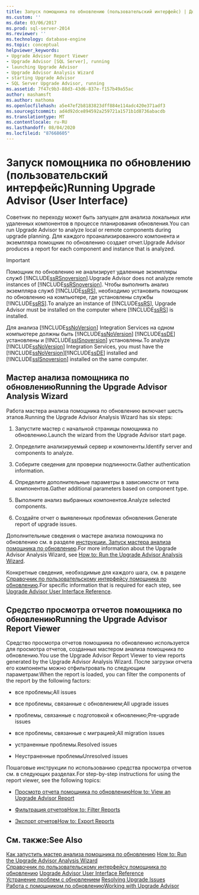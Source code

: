 ```yaml
---
title: Запуск помощника по обновлению (пользовательский интерфейс) | Документация Майкрософт
ms.custom: ''
ms.date: 03/06/2017
ms.prod: sql-server-2014
ms.reviewer: ''
ms.technology: database-engine
ms.topic: conceptual
helpviewer_keywords:
- Upgrade Advisor Report Viewer
- Upgrade Advisor [SQL Server], running
- launching Upgrade Advisor
- Upgrade Advisor Analysis Wizard
- starting Upgrade Advisor
- SQL Server Upgrade Advisor, running
ms.assetid: 7f47c9b3-88d3-43d6-837e-f157b49a55ac
author: mashamsft
ms.author: mathoma
ms.openlocfilehash: a5e47ef2b8183823dff884e114adc420e371adf3
ms.sourcegitcommit: ad4d92dce894592a259721a1571b1d8736abacdb
ms.translationtype: MT
ms.contentlocale: ru-RU
ms.lasthandoff: 08/04/2020
ms.locfileid: "87668605"
---
```

# <a name="running-upgrade-advisor-user-interface"></a><span data-ttu-id="d0d5d-102">Запуск помощника по обновлению (пользовательский интерфейс)</span><span class="sxs-lookup"><span data-stu-id="d0d5d-102">Running Upgrade Advisor (User Interface)</span></span>
  <span data-ttu-id="d0d5d-103">Советник по переходу может быть запущен для анализа локальных или удаленных компонентов в процессе планирования обновления.</span><span class="sxs-lookup"><span data-stu-id="d0d5d-103">You can run Upgrade Advisor to analyze local or remote components during upgrade planning.</span></span> <span data-ttu-id="d0d5d-104">Для каждого проанализированного компонента и экземпляра помощник по обновлению создает отчет.</span><span class="sxs-lookup"><span data-stu-id="d0d5d-104">Upgrade Advisor produces a report for each component and instance that is analyzed.</span></span>  
  
> [!IMPORTANT]  
>  <span data-ttu-id="d0d5d-105">Помощник по обновлению не анализирует удаленные экземпляры служб [!INCLUDE[ssRSnoversion](../../includes/ssrsnoversion-md.md)].</span><span class="sxs-lookup"><span data-stu-id="d0d5d-105">Upgrade Advisor does not analyze remote instances of [!INCLUDE[ssRSnoversion](../../includes/ssrsnoversion-md.md)].</span></span> <span data-ttu-id="d0d5d-106">Чтобы выполнить анализ экземпляра служб [!INCLUDE[ssRS](../../includes/ssrs.md)], необходимо установить помощник по обновлению на компьютере, где установлены службы [!INCLUDE[ssRS](../../includes/ssrs.md)].</span><span class="sxs-lookup"><span data-stu-id="d0d5d-106">To analyze an instance of [!INCLUDE[ssRS](../../includes/ssrs.md)], Upgrade Advisor must be installed on the computer where [!INCLUDE[ssRS](../../includes/ssrs.md)] is installed.</span></span>  
>   
>  <span data-ttu-id="d0d5d-107">Для анализа [!INCLUDE[ssNoVersion](../../includes/ssnoversion-md.md)] Integration Services на одном компьютере должны быть [!INCLUDE[ssNoVersion](../../includes/ssnoversion-md.md)] [!INCLUDE[ssDE](../../includes/ssde-md.md)] установлены и [!INCLUDE[ssISnoversion](../../includes/ssisnoversion-md.md)] установлены.</span><span class="sxs-lookup"><span data-stu-id="d0d5d-107">To analyze [!INCLUDE[ssNoVersion](../../includes/ssnoversion-md.md)] Integration Services, you must have the [!INCLUDE[ssNoVersion](../../includes/ssnoversion-md.md)][!INCLUDE[ssDE](../../includes/ssde-md.md)] installed and [!INCLUDE[ssISnoversion](../../includes/ssisnoversion-md.md)] installed on the same computer.</span></span>  
  
## <a name="running-the-upgrade-advisor-analysis-wizard"></a><span data-ttu-id="d0d5d-108">Мастер анализа помощника по обновлению</span><span class="sxs-lookup"><span data-stu-id="d0d5d-108">Running the Upgrade Advisor Analysis Wizard</span></span>  
 <span data-ttu-id="d0d5d-109">Работа мастера анализа помощника по обновлению включает шесть этапов.</span><span class="sxs-lookup"><span data-stu-id="d0d5d-109">Running the Upgrade Advisor Analysis Wizard has six steps:</span></span>  
  
1.  <span data-ttu-id="d0d5d-110">Запустите мастер с начальной страницы помощника по обновлению.</span><span class="sxs-lookup"><span data-stu-id="d0d5d-110">Launch the wizard from the Upgrade Advisor start page.</span></span>  
  
2.  <span data-ttu-id="d0d5d-111">Определите анализируемый сервер и компоненты.</span><span class="sxs-lookup"><span data-stu-id="d0d5d-111">Identify server and components to analyze.</span></span>  
  
3.  <span data-ttu-id="d0d5d-112">Соберите сведения для проверки подлинности.</span><span class="sxs-lookup"><span data-stu-id="d0d5d-112">Gather authentication information.</span></span>  
  
4.  <span data-ttu-id="d0d5d-113">Определите дополнительные параметры в зависимости от типа компонентов.</span><span class="sxs-lookup"><span data-stu-id="d0d5d-113">Gather additional parameters based on component type.</span></span>  
  
5.  <span data-ttu-id="d0d5d-114">Выполните анализ выбранных компонентов.</span><span class="sxs-lookup"><span data-stu-id="d0d5d-114">Analyze selected components.</span></span>  
  
6.  <span data-ttu-id="d0d5d-115">Создайте отчет о выявленных проблемах обновления.</span><span class="sxs-lookup"><span data-stu-id="d0d5d-115">Generate report of upgrade issues.</span></span>  
  
 <span data-ttu-id="d0d5d-116">Дополнительные сведения о мастере анализа помощника по обновлению см. в разделе [инструкции. Запуск мастера анализа помощника по обновлению](../../../2014/sql-server/install/how-to-run-the-upgrade-advisor-analysis-wizard.md).</span><span class="sxs-lookup"><span data-stu-id="d0d5d-116">For more information about the Upgrade Advisor Analysis Wizard, see [How to: Run the Upgrade Advisor Analysis Wizard](../../../2014/sql-server/install/how-to-run-the-upgrade-advisor-analysis-wizard.md).</span></span>  
  
 <span data-ttu-id="d0d5d-117">Конкретные сведения, необходимые для каждого шага, см. в разделе [Справочник по пользовательскому интерфейсу помощника по обновлению](../../../2014/sql-server/install/upgrade-advisor-user-interface-reference.md).</span><span class="sxs-lookup"><span data-stu-id="d0d5d-117">For specific information that is required for each step, see [Upgrade Advisor User Interface Reference](../../../2014/sql-server/install/upgrade-advisor-user-interface-reference.md).</span></span>  
  
## <a name="running-the-upgrade-advisor-report-viewer"></a><span data-ttu-id="d0d5d-118">Средство просмотра отчетов помощника по обновлению</span><span class="sxs-lookup"><span data-stu-id="d0d5d-118">Running the Upgrade Advisor Report Viewer</span></span>  
 <span data-ttu-id="d0d5d-119">Средство просмотра отчетов помощника по обновлению используется для просмотра отчетов, созданных мастером анализа помощника по обновлению.</span><span class="sxs-lookup"><span data-stu-id="d0d5d-119">You use the Upgrade Advisor Report Viewer to view reports generated by the Upgrade Advisor Analysis Wizard.</span></span> <span data-ttu-id="d0d5d-120">После загрузки отчета его компоненты можно отфильтровать по следующим параметрам:</span><span class="sxs-lookup"><span data-stu-id="d0d5d-120">When the report is loaded, you can filter the components of the report by the following factors:</span></span>  
  
-   <span data-ttu-id="d0d5d-121">все проблемы;</span><span class="sxs-lookup"><span data-stu-id="d0d5d-121">All issues</span></span>  
  
-   <span data-ttu-id="d0d5d-122">все проблемы, связанные с обновлением;</span><span class="sxs-lookup"><span data-stu-id="d0d5d-122">All upgrade issues</span></span>  
  
-   <span data-ttu-id="d0d5d-123">проблемы, связанные с подготовкой к обновлению;</span><span class="sxs-lookup"><span data-stu-id="d0d5d-123">Pre-upgrade issues</span></span>  
  
-   <span data-ttu-id="d0d5d-124">все проблемы, связанные с миграцией;</span><span class="sxs-lookup"><span data-stu-id="d0d5d-124">All migration issues</span></span>  
  
-   <span data-ttu-id="d0d5d-125">устраненные проблемы.</span><span class="sxs-lookup"><span data-stu-id="d0d5d-125">Resolved issues</span></span>  
  
-   <span data-ttu-id="d0d5d-126">Неустраненные проблемы</span><span class="sxs-lookup"><span data-stu-id="d0d5d-126">Unresolved issues</span></span>  
  
 <span data-ttu-id="d0d5d-127">Пошаговые инструкции по использованию средства просмотра отчетов см. в следующих разделах.</span><span class="sxs-lookup"><span data-stu-id="d0d5d-127">For step-by-step instructions for using the report viewer, see the following topics:</span></span>  
  
-   [<span data-ttu-id="d0d5d-128">Просмотр отчета помощника по обновлению</span><span class="sxs-lookup"><span data-stu-id="d0d5d-128">How to: View an Upgrade Advisor Report</span></span>](../../../2014/sql-server/install/how-to-view-an-upgrade-advisor-report.md)  
  
-   [<span data-ttu-id="d0d5d-129">Фильтрация отчетов</span><span class="sxs-lookup"><span data-stu-id="d0d5d-129">How to: Filter Reports</span></span>](../../../2014/sql-server/install/how-to-filter-reports.md)  
  
-   [<span data-ttu-id="d0d5d-130">Экспорт отчетов</span><span class="sxs-lookup"><span data-stu-id="d0d5d-130">How to: Export Reports</span></span>](../../../2014/sql-server/install/how-to-export-reports.md)  
  
## <a name="see-also"></a><span data-ttu-id="d0d5d-131">См. также:</span><span class="sxs-lookup"><span data-stu-id="d0d5d-131">See Also</span></span>  
 <span data-ttu-id="d0d5d-132">[Как запустить мастер анализа помощника по обновлению](../../../2014/sql-server/install/how-to-run-the-upgrade-advisor-analysis-wizard.md) </span><span class="sxs-lookup"><span data-stu-id="d0d5d-132">[How to: Run the Upgrade Advisor Analysis Wizard](../../../2014/sql-server/install/how-to-run-the-upgrade-advisor-analysis-wizard.md) </span></span>  
 <span data-ttu-id="d0d5d-133">[Справочник по пользовательскому интерфейсу помощника по обновлению](../../../2014/sql-server/install/upgrade-advisor-user-interface-reference.md) </span><span class="sxs-lookup"><span data-stu-id="d0d5d-133">[Upgrade Advisor User Interface Reference](../../../2014/sql-server/install/upgrade-advisor-user-interface-reference.md) </span></span>  
 <span data-ttu-id="d0d5d-134">[Устранение проблем с обновлением](../../../2014/sql-server/install/resolving-upgrade-issues.md) </span><span class="sxs-lookup"><span data-stu-id="d0d5d-134">[Resolving Upgrade Issues](../../../2014/sql-server/install/resolving-upgrade-issues.md) </span></span>  
 [<span data-ttu-id="d0d5d-135">Работа с помощником по обновлению</span><span class="sxs-lookup"><span data-stu-id="d0d5d-135">Working with Upgrade Advisor</span></span>](../../../2014/sql-server/install/working-with-upgrade-advisor.md)  
  
  
